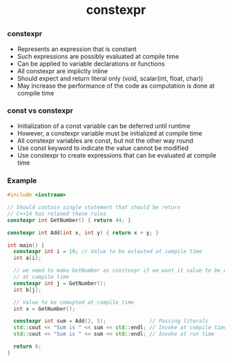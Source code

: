 <h1 style="text-align:center;"> constexpr </p>

### constexpr

- Represents an expression that is constant
- Such expressions are possibly evaluated at compile time
- Can be applied to variable declarations or functions
- All constexpr are implictly inline
- Should expect and return literal only (void, scalar(int, float, char))
- May increase the performance of the code as computation is done at compile time

### const vs constexpr

- Initialization of a const variable can be deferred until runtime
- However, a constexpr variable must be initialized at compile time
- All constexpr variables are const, but not the other way round
- Use const keyword to indicate the value cannot be modified
- Use constexpr to create expressions that can be evaluated at compile time

### Example

```cpp
#include <iostream>

// Should contain single statement that should be return
// C++14 has relaxed these rules
constexpr int GetNumber() { return 44; }

constexpr int Add(int x, int y) { return x + y; }

int main() {
  constexpr int i = 10; // Value to be evlauted at compile time
  int a[i];

  // we need to make GetNumber as constexpr if we want it value to be evaluated
  // at compile time
  constexpr int j = GetNumber();
  int b[j];

  // Value to be comupted at compile time
  int x = GetNumber();

  constexpr int sum = Add(3, 5);              // Passing literals
  std::cout << "Sum is " << sum << std::endl; // Invoke at compile time
  std::cout << "Sum is " << sum << std::endl; // Invoke at run time

  return 0;
}
```
